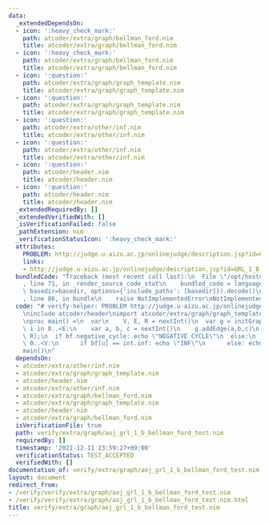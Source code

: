 ```yaml
---
data:
  _extendedDependsOn:
  - icon: ':heavy_check_mark:'
    path: atcoder/extra/graph/bellman_ford.nim
    title: atcoder/extra/graph/bellman_ford.nim
  - icon: ':heavy_check_mark:'
    path: atcoder/extra/graph/bellman_ford.nim
    title: atcoder/extra/graph/bellman_ford.nim
  - icon: ':question:'
    path: atcoder/extra/graph/graph_template.nim
    title: atcoder/extra/graph/graph_template.nim
  - icon: ':question:'
    path: atcoder/extra/graph/graph_template.nim
    title: atcoder/extra/graph/graph_template.nim
  - icon: ':question:'
    path: atcoder/extra/other/inf.nim
    title: atcoder/extra/other/inf.nim
  - icon: ':question:'
    path: atcoder/extra/other/inf.nim
    title: atcoder/extra/other/inf.nim
  - icon: ':question:'
    path: atcoder/header.nim
    title: atcoder/header.nim
  - icon: ':question:'
    path: atcoder/header.nim
    title: atcoder/header.nim
  _extendedRequiredBy: []
  _extendedVerifiedWith: []
  _isVerificationFailed: false
  _pathExtension: nim
  _verificationStatusIcon: ':heavy_check_mark:'
  attributes:
    PROBLEM: http://judge.u-aizu.ac.jp/onlinejudge/description.jsp?id=GRL_1_B
    links:
    - http://judge.u-aizu.ac.jp/onlinejudge/description.jsp?id=GRL_1_B
  bundledCode: "Traceback (most recent call last):\n  File \"/opt/hostedtoolcache/Python/3.10.2/x64/lib/python3.10/site-packages/onlinejudge_verify/documentation/build.py\"\
    , line 71, in _render_source_code_stat\n    bundled_code = language.bundle(stat.path,\
    \ basedir=basedir, options={'include_paths': [basedir]}).decode()\n  File \"/opt/hostedtoolcache/Python/3.10.2/x64/lib/python3.10/site-packages/onlinejudge_verify/languages/nim.py\"\
    , line 86, in bundle\n    raise NotImplementedError\nNotImplementedError\n"
  code: "# verify-helper: PROBLEM http://judge.u-aizu.ac.jp/onlinejudge/description.jsp?id=GRL_1_B\n\
    \ninclude atcoder/header\nimport atcoder/extra/graph/graph_template\nimport atcoder/extra/graph/bellman_ford\n\
    \nproc main() =\n  var\n    V, E, R = nextInt()\n  var g = initGraph(V)\n  for\
    \ i in 0..<E:\n    var a, b, c = nextInt()\n    g.addEdge(a,b,c)\n  let bf = bellman_ford(g,\
    \ R);\n  if bf.negative_cycle: echo \"NEGATIVE CYCLE\"\n  else:\n    for u in\
    \ 0..<V:\n      if bf[u] == int.inf: echo \"INF\"\n      else: echo bf[u]\n\n\
    main()\n"
  dependsOn:
  - atcoder/extra/other/inf.nim
  - atcoder/extra/graph/graph_template.nim
  - atcoder/header.nim
  - atcoder/extra/other/inf.nim
  - atcoder/extra/graph/bellman_ford.nim
  - atcoder/extra/graph/graph_template.nim
  - atcoder/header.nim
  - atcoder/extra/graph/bellman_ford.nim
  isVerificationFile: true
  path: verify/extra/graph/aoj_grl_1_b_bellman_ford_test.nim
  requiredBy: []
  timestamp: '2021-12-11 23:59:27+09:00'
  verificationStatus: TEST_ACCEPTED
  verifiedWith: []
documentation_of: verify/extra/graph/aoj_grl_1_b_bellman_ford_test.nim
layout: document
redirect_from:
- /verify/verify/extra/graph/aoj_grl_1_b_bellman_ford_test.nim
- /verify/verify/extra/graph/aoj_grl_1_b_bellman_ford_test.nim.html
title: verify/extra/graph/aoj_grl_1_b_bellman_ford_test.nim
---
```

